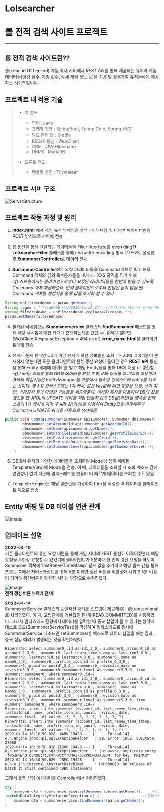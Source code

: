 # Lolsearcher
롤 전적 검색 사이트 프로잭트
=============
-----------------------------------------
롤 전적 검색 사이트란??
-----------------------------------------

롤(League Of Legend) 게임 회사 서버에서 *REST API*를 통해 제공되는 유저의 게임 데이터들(랭킹 점수, 게임 횟수, 상세 게임 정보 등)을 가공 및 활용하여 유저들에게 제공하는 사이트입니다.

프로잭트 내 적용 기술
-----------------------------------------
> - 백 앤드
>
>   - 언어 : Java
>   - 프레임 워크 : SpringBoot, Spring Core, Spring MVC
>   -  빌드 관리 툴 : Gradle
>   - RESAPI통신 : WebClient
>   - ORM : JPA(Hibernate)
>   -  DBMS : MariaDB
> - 프론트 앤드
>   - 템플릿 엔진 : Thymeleaf

프로잭트 서버 구조
-----------------------------------------
![ServerStructure](https://user-images.githubusercontent.com/89891704/157023264-e4c10e2a-0a37-4e50-b181-962c45dcca82.png)

프로잭트 작동 과정 및 원리
-----------------------------------------
1. **index.html** 에서 게임 유저 닉네임을 검색 => 닉네임 및 다양한 파라미터들을 POST 방식으로 서버에 전송

2. 웹 통신을 통해 전달되는 데이터들을 Filter Interface를 overriding한 **LolsearcherFilter** 클래스를 통해 character encoding 방식 *UTF-8*로 설정한 후 **SummonerController**로 데이터 전송

3. **SummonerController**에서 요청 파라미터들을 Command 객체로 받고 해당 Command 객체의 값의 특수문자들을 제거 <= XXS 공격을 막기 위해   
*cf) 스프링에서는 클라이언트로부터 요청된 파라미터들을 한번에 받을 수 있도록 Command 객체 제공해준다. 만약 클라이언트로부터 전달된 값이 없을 땐 Command 객체를 생성자를 통해 값을 초기화 할 수 있다.* 
```java
String unfilteredname = param.getName();
String regex = "[^\\uAC00-\\uD7A30-9a-zA-Z]"; //문자,숫자 빼고 다 필터링(띄어쓰기 포함)
String filteredname = unfilteredname.replaceAll(regex, "");
param.setName(filteredname);
```
4. 필터된 닉네임으로 **Summonerservice** 클래스의 **findSummoner** 메소드를 통해 해당 닉네임에 대한 유저가 존재하는지를 판단 => 유저가 없다면(WebClientResponseException = 404 error) **error_name.html**을 클라이언트에게 전송

5. 유저가 존재 한다면 DB에 해당 유저에 대한 정보들을 조회 => DB에 데이터들이 존재하지 않는다면 혹은 클라이언트의 전적 갱신 요청이 들어온 경우 **REST API** 통신을 통해 Entity 객체에 데이터를 받고 해당 Entity들을 통해 DB에 저장 or 갱신함   
*cf) Entity 객체를 통해 DB에 데이터를 저장,조회,삭제,갱신할 때 JPA를 이용한다. JPA의 핵심기능은 EntityManager을 이용해서 영속성 컨텍스트에 entity를 다루는 것이다. 
영속성 컨텍스트에는 1차 캐시, 같은 key값에 대한 동일성 보장, 쓰기 지연, 변경감지 등의 다양한 기능들을 제공해준다. 이러한 특징을 이용하여 DB의 값을 갱신할 땐 JPQL의 UPDATE 쿼리를 직접 만들지 않고 DB값(이전)을 영속성 컨텍스트의 1차 캐시에 저장 후  API 값(최신)을 이용하여 Entity값을 변경해주면 Commit시 UPDATE 쿼리를 자동으로 생성해줌* 
```java
public void updatesummoner(Summoner apisummoner, Summoner dbsummoner) {
		dbsummoner.setAccountId(apisummoner.getAccountId());
		dbsummoner.setName(apisummoner.getName());
		dbsummoner.setProfileIconId(apisummoner.getProfileIconId());
		dbsummoner.setPuuid(apisummoner.getPuuid());
		dbsummoner.setRevisionDate(apisummoner.getRevisionDate());
		dbsummoner.setSummonerLevel(apisummoner.getSummonerLevel());
	}
```

6. DB에서 유저의 다양한 데이터들을 조회하여 Model에 담아 매핑된 Templete(View)에 Model을 전송. 이 때, 데이터들을 조회할 때 조회 메소드 간에 연관성이 없기 때문에 멀티스레드를 만들어 더 빠르게 데이터를 조회할 수도 있음.

7. Templete Engine은 해당 템플릿을 가공하여 html을 작성한 후 데이터를 클라이언트 쪽으로 전송   

Entity 매핑 및 DB 테이블 연관 관계
----------------------------------------
![image](https://user-images.githubusercontent.com/89891704/157093397-cab00a54-01cd-405f-a870-3d33c7cad1ea.png)


업데이트 설명
--------------------------
**2022-04-10**   
기존 클라이언트의 갱신 요청 버튼을 통해 게임 서버의 REST 통신이 이루어졌는데 해당 요청을 무한정 요청할 수 있었기에 클라이언트가 5분마다 한 번씩 갱신 요청을 하도록 Summoner 객체에 'lastRenewTimeStamp' 필드 값을 추가하고 해당 필드 값을 통해 프론트 쪽에서 자바스크립트를 통해 5분 이하면 갱신 버튼을 비활성화 시키고 5분 이상이 되어야 갱신버튼을 활성화 시키는 방향으로 수정하였다.   

![image](https://user-images.githubusercontent.com/89891704/163554119-5dbedd3b-02f2-4eef-b2dd-620fd7ddf0d5.png)   
**전적 갱신 버튼 누르기 전/후**


**2022-04-14**   
SummonerService 클래스의 트랜잭션 처리를 스프링이 제공해주는 @transactional로 처리하였다. 이 때, 고립단계를 기본값인 1단계(READ_COMMITTED)를 사용하였다. 그래서 멀티스레드 환경에서 데이터를 입력할 때 중복 삽입이 될 수 있다는 생각에 테스트 코드(SummonerServiceTest)를 작성하여 멀티스레드로 동시에 SummonerService 메소드인 setSummoner() 메소드로 데이터 삽입을 해본 결과, 중복 삽입 예외가 발생되는 것을 확인하였다.
```
Hibernate: select summoner0_.id as id1_3_0_, summoner0_.account_id as account_2_3_0_, summoner0_.last_renew_time_stamp as last_ren3_3_0_, summoner0_.lastmatchid as lastmatc4_3_0_, summoner0_.name as name5_3_0_, summoner0_.profile_icon_id as profile_6_3_0_, summoner0_.puuid as puuid7_3_0_, summoner0_.revision_date as revision8_3_0_, summoner0_.summoner_level as summoner9_3_0_ from summoner summoner0_ where summoner0_.id=?
Hibernate: select summoner0_.id as id1_3_0_, summoner0_.account_id as account_2_3_0_, summoner0_.last_renew_time_stamp as last_ren3_3_0_, summoner0_.lastmatchid as lastmatc4_3_0_, summoner0_.name as name5_3_0_, summoner0_.profile_icon_id as profile_6_3_0_, summoner0_.puuid as puuid7_3_0_, summoner0_.revision_date as revision8_3_0_, summoner0_.summoner_level as summoner9_3_0_ from summoner summoner0_ where summoner0_.id=?
Hibernate: insert into summoner (account_id, last_renew_time_stamp, lastmatchid, name, profile_icon_id, puuid, revision_date, summoner_level, id) values (?, ?, ?, ?, ?, ?, ?, ?, ?)
Hibernate: insert into summoner (account_id, last_renew_time_stamp, lastmatchid, name, profile_icon_id, puuid, revision_date, summoner_level, id) values (?, ?, ?, ?, ?, ?, ?, ?, ?)
2022-04-14 16:10:50.028  WARN 19428 --- [      Thread-14] o.h.engine.jdbc.spi.SqlExceptionHelper   : SQL Error: 1062, SQLState: 23000
2022-04-14 16:10:50.028 ERROR 19428 --- [      Thread-14] o.h.engine.jdbc.spi.SqlExceptionHelper   : (conn=932) Duplicate entry 'fwo2HwBhQTd5NU0Z7t3cVnRP5tfrUMAI-6DkPKDwDsXL80M' for key 'PRIMARY'
2022-04-14 16:10:50.029  INFO 19428 --- [      Thread-14] o.h.e.j.b.internal.AbstractBatchImpl     : HHH000010: On release of batch it still contained JDBC statements
```
그래서 중복 삽입 예외처리를 Controller에서 처리하였다.
```java
try {
	summonerdto = summonerservice.setSummoner(param.getName());    //riot 서버로부터 정보 받아옴
}catch(DataIntegrityViolationException e) { 			       //멀티스레드에 의해 중복 삽입 발생 시 예외처리
	summonerdto = summonerservice.findSummoner(param.getName()); 
}
```
